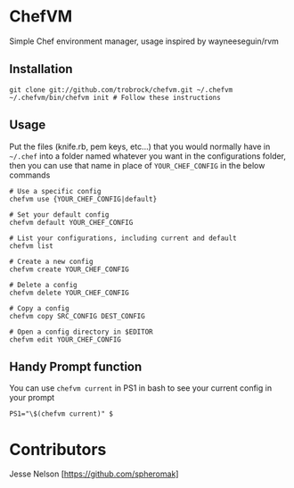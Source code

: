 # ChefVM

Simple Chef environment manager, usage inspired by wayneeseguin/rvm

## Installation

    git clone git://github.com/trobrock/chefvm.git ~/.chefvm
    ~/.chefvm/bin/chefvm init # Follow these instructions


## Usage

Put the files (knife.rb, pem keys, etc...) that you would normally have in `~/.chef` into a folder named whatever you want in the configurations folder, then you can use that name in place of `YOUR_CHEF_CONFIG` in the below commands

    # Use a specific config
    chefvm use {YOUR_CHEF_CONFIG|default}

    # Set your default config
    chefvm default YOUR_CHEF_CONFIG

    # List your configurations, including current and default
    chefvm list

    # Create a new config
    chefvm create YOUR_CHEF_CONFIG

    # Delete a config
    chefvm delete YOUR_CHEF_CONFIG

    # Copy a config
    chefvm copy SRC_CONFIG DEST_CONFIG

    # Open a config directory in $EDITOR
    chefvm edit YOUR_CHEF_CONFIG


## Handy Prompt function
You can use `chefvm current` in PS1 in bash to see your current config in your prompt

    PS1="\$(chefvm current)" $

# Contributors

Jesse Nelson [https://github.com/spheromak]

